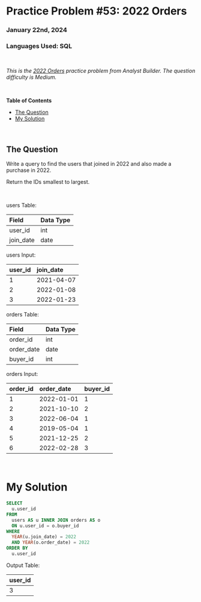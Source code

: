 # **Practice Problem #53: 2022 Orders**
### January 22nd, 2024
### Languages Used: SQL

<br>

*This is the [2022 Orders](https://www.analystbuilder.com/questions/2022-orders-WsKLr) practice problem from Analyst Builder. The question difficulty is Medium.*

<br>

**Table of Contents**

-   [The Question](#the-question)
-   [My Solution](#my-solution)
  
<br>

## The Question

Write a query to find the users that joined in 2022 and also made a purchase in 2022.

Return the IDs smallest to largest.

<br>

users Table:

| Field     | Data Type |
| :-------- | :-------- |
| user_id   | int       |
| join_date | date      |

users Input:

| user_id | join_date  |
| :------ | :--------- |
| 1       | 2021-04-07 |
| 2       | 2022-01-08 |
| 3       | 2022-01-23 |

orders Table:

| Field      | Data Type |
| :--------- | :-------- |
| order_id   | int       |
| order_date | date      |
| buyer_id   | int       |

orders Input:

| order_id | order_date | buyer_id |
| :------- | :--------- | :------- |
| 1        | 2022-01-01 | 1        |
| 2        | 2021-10-10 | 2        |
| 3        | 2022-06-04 | 1        |
| 4        | 2019-05-04 | 1        |
| 5        | 2021-12-25 | 2        |
| 6        | 2022-02-28 | 3        |

<br>

# My Solution

``` SQL
SELECT 
  u.user_id
FROM 
  users AS u INNER JOIN orders AS o
  ON u.user_id = o.buyer_id
WHERE
  YEAR(u.join_date) = 2022
  AND YEAR(o.order_date) = 2022
ORDER BY
  u.user_id
```

Output Table:

| user_id |
| :------ |
| 3       |
